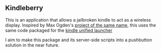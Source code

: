 ## Kindleberry

This is an application that allows a jailbroken kindle to act as a wireless display. Inspired by Max Ogden's [project of the same name](https://maxogden.com/kindleberry-wireless.html), this uses the same code packaged for the [kindle unified launcher](https://www.mobileread.com/forums/showthread.php?t=203326.)

I aim to make this package and its server-side scripts into a pushbutton solution in the near future.


